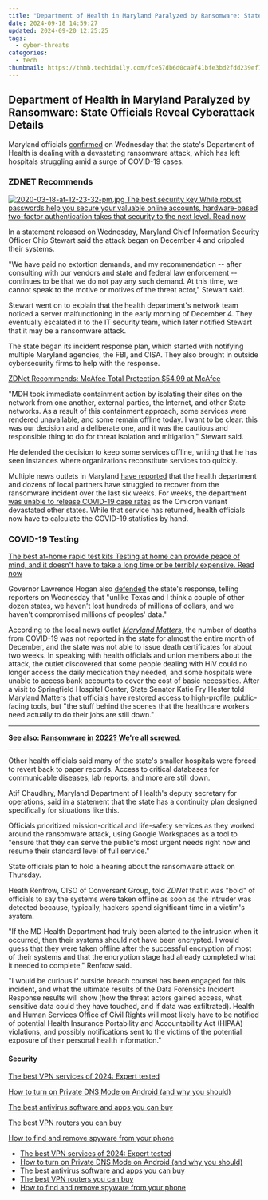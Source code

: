 ```yaml
---
title: "Department of Health in Maryland Paralyzed by Ransomware: State Officials Reveal Cyberattack Details"
date: 2024-09-18 14:59:27
updated: 2024-09-20 12:25:25
tags:
  - cyber-threats
categories:
  - tech
thumbnail: https://thmb.techidaily.com/fce57db6d0ca9f41bfe3bd2fdd239ef79b5c70d705be5a8d6f566c06a2b27fc0.jpg
---
```


## Department of Health in Maryland Paralyzed by Ransomware: State Officials Reveal Cyberattack Details

Maryland officials [confirmed](https://htv-prod-media.s3.amazonaws.com/files/mdh-and-doit-statements-on-network-security-incident-jan-12-2022-1642006890.pdf) on Wednesday that the state's Department of Health is dealing with a devastating ransomware attack, which has left hospitals struggling amid a surge of COVID-19 cases. 

### **ZDNET** Recommends

[![2020-03-18-at-12-23-32-pm.jpg](https://www.zdnet.com/a/img/resize/3c34ebf72342b1f0704550e1e2edf445f0628572/2020/03/18/7c2e2258-7566-4e66-9059-a1a8aedf00b4/2020-03-18-at-12-23-32-pm.jpg?auto=webp&fit=crop&frame=1&height=238.5&width=459) The best security key While robust passwords help you secure your valuable online accounts, hardware-based two-factor authentication takes that security to the next level.  Read now](https://www.zdnet.com/article/best-security-key/)

In a statement released on Wednesday, Maryland Chief Information Security Officer Chip Stewart said the attack began on December 4 and crippled their systems. 

"We have paid no extortion demands, and my recommendation -- after consulting with our vendors and state and federal law enforcement -- continues to be that we do not pay any such demand. At this time, we cannot speak to the motive or motives of the threat actor," Stewart said. 

Stewart went on to explain that the health department's network team noticed a server malfunctioning in the early morning of December 4\. They eventually escalated it to the IT security team, which later notified Stewart that it may be a ransomware attack. 

The state began its incident response plan, which started with notifying multiple Maryland agencies, the FBI, and CISA. They also brought in outside cybersecurity firms to help with the response. 

[ZDNet Recommends: McAfee Total Protection $54.99 at McAfee](https://www.dpbolvw.net/click-9041660-13894173-1676563788000?sid=zd-%5F%5FCOM%5FCLICK%5FID%5F%5F-dtp)

"MDH took immediate containment action by isolating their sites on the network from one another, external parties, the Internet, and other State networks. As a result of this containment approach, some services were rendered unavailable, and some remain offline today. I want to be clear: this was our decision and a deliberate one, and it was the cautious and responsible thing to do for threat isolation and mitigation," Stewart said. 

He defended the decision to keep some services offline, writing that he has seen instances where organizations reconstitute services too quickly. 

Multiple news outlets in Maryland [have reported](https://www.marylandmatters.org/2022/01/12/a-month-after-cyberattack-health-officers-and-lawmakers-detail-continued-outages/) that the health department and dozens of local partners have struggled to recover from the ransomware incident over the last six weeks. For weeks, the department [was unable to release COVID-19 case rates](https://www.washingtonpost.com/dc-md-va/2021/12/13/maryland-health-department-second-week-after-cyberattack/) as the Omicron variant devastated other states. While that service has returned, health officials now have to calculate the COVID-19 statistics by hand.

### COVID-19 Testing

[The best at-home rapid test kits Testing at home can provide peace of mind, and it doesn't have to take a long time or be terribly expensive.  Read now](https://www.zdnet.com/article/covid-testing-the-best-at-home-rapid-test-kits/)

Governor Lawrence Hogan also [defended](https://www.marylandmatters.org/2022/01/12/attack-on-health-dept-computers-was-ransomware-hogan-and-cyber-czar-acknowledge/) the state's response, telling reporters on Wednesday that "unlike Texas and I think a couple of other dozen states, we haven't lost hundreds of millions of dollars, and we haven't compromised millions of peoples' data." 

According to the local news outlet [_Maryland Matters_](https://www.marylandmatters.org/2022/01/12/attack-on-health-dept-computers-was-ransomware-hogan-and-cyber-czar-acknowledge/), the number of deaths from COVID-19 was not reported in the state for almost the entire month of December, and the state was not able to issue death certificates for about two weeks. In speaking with health officials and union members about the attack, the outlet discovered that some people dealing with HIV could no longer access the daily medication they needed, and some hospitals were unable to access bank accounts to cover the cost of basic necessities. After a visit to Springfield Hospital Center, State Senator Katie Fry Hester told Maryland Matters that officials have restored access to high-profile, public-facing tools, but "the stuff behind the scenes that the healthcare workers need actually to do their jobs are still down." 

---

**See also:** [**Ransomware in 2022? We're all screwed**](https://www.zdnet.com/article/ransomware-in-2022-were-all-screwed/).

---

Other health officials said many of the state's smaller hospitals were forced to revert back to paper records. Access to critical databases for communicable diseases, lab reports, and more are still down. 

Atif Chaudhry, Maryland Department of Health's deputy secretary for operations, said in a statement that the state has a continuity plan designed specifically for situations like this. 

Officials prioritized mission-critical and life-safety services as they worked around the ransomware attack, using Google Workspaces as a tool to "ensure that they can serve the public's most urgent needs right now and resume their standard level of full service."

State officials plan to hold a hearing about the ransomware attack on Thursday. 

Heath Renfrow, CISO of Conversant Group, told _ZDNet_ that it was "bold" of officials to say the systems were taken offline as soon as the intruder was detected because, typically, hackers spend significant time in a victim's system. 

"If the MD Health Department had truly been alerted to the intrusion when it occurred, then their systems should not have been encrypted. I would guess that they were taken offline after the successful encryption of most of their systems and that the encryption stage had already completed what it needed to complete," Renfrow said. 

"I would be curious if outside breach counsel has been engaged for this incident, and what the ultimate results of the Data Forensics Incident Response results will show (how the threat actors gained access, what sensitive data could they have touched, and if data was exfiltrated). Health and Human Services Office of Civil Rights will most likely have to be notified of potential Health Insurance Portability and Accountability Act (HIPAA) violations, and possibly notifications sent to the victims of the potential exposure of their personal health information."

#### Security

[The best VPN services of 2024: Expert tested](https://www.zdnet.com/article/best-vpn/ "The best VPN services of 2024: Expert tested")

[How to turn on Private DNS Mode on Android (and why you should)](https://www.zdnet.com/article/how-to-turn-on-private-dns-mode-on-android-and-why-you-should/ "How to turn on Private DNS Mode on Android (and why you should)")

[The best antivirus software and apps you can buy](https://www.zdnet.com/article/best-antivirus/ "The best antivirus software and apps you can buy")

[The best VPN routers you can buy](https://www.zdnet.com/article/best-vpn-router/ "The best VPN routers you can buy")

[How to find and remove spyware from your phone](https://www.zdnet.com/article/how-to-find-and-remove-spyware-from-your-phone/ "How to find and remove spyware from your phone")

* [The best VPN services of 2024: Expert tested](https://www.zdnet.com/article/best-vpn/ "The best VPN services of 2024: Expert tested")
* [How to turn on Private DNS Mode on Android (and why you should)](https://www.zdnet.com/article/how-to-turn-on-private-dns-mode-on-android-and-why-you-should/ "How to turn on Private DNS Mode on Android (and why you should)")
* [The best antivirus software and apps you can buy](https://www.zdnet.com/article/best-antivirus/ "The best antivirus software and apps you can buy")
* [The best VPN routers you can buy](https://www.zdnet.com/article/best-vpn-router/ "The best VPN routers you can buy")
* [How to find and remove spyware from your phone](https://www.zdnet.com/article/how-to-find-and-remove-spyware-from-your-phone/ "How to find and remove spyware from your phone")

<ins class="adsbygoogle"
     style="display:block"
     data-ad-format="autorelaxed"
     data-ad-client="ca-pub-7571918770474297"
     data-ad-slot="1223367746"></ins>



<ins class="adsbygoogle"
     style="display:block"
     data-ad-client="ca-pub-7571918770474297"
     data-ad-slot="8358498916"
     data-ad-format="auto"
     data-full-width-responsive="true"></ins>
